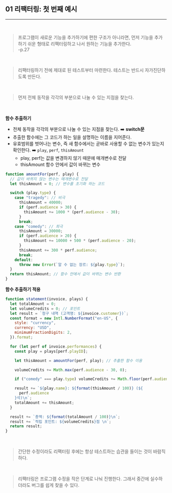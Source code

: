## 01 리팩터링: 첫 번째 예시

---

<br />

> 프로그램이 새로운 기능을 추가하기에 편한 구조가 아니라면, 먼저 기능을 추가하기 쉬운 형태로 리팩터링하고 나서 원하는 기능을 추가한다.  
> -p.27

<br />

> 리팩터링하기 전에 제대로 된 테스트부터 마련한다. 테스트는 반드시 자가진단하도록 만든다.

<br />

> 먼저 전체 동작을 각각의 부분으로 나눌 수 있는 지점을 찾는다.

<br />

**함수 추출하기**

- 전체 동작을 각각의 부분으로 나눌 수 있는 지점을 찾는다. ➡️ **switch문**
- 추출한 함수에는 그 코드가 하는 일을 설명하는 이름을 지어준다.
- 유효범위를 벗어나는 변수, 즉 새 함수에서는 곧바로 사용할 수 없는 변수가 있는지 확인한다. ➡️ `play`, `perf`, `thisAmount`
  - play, perf는 값을 변경하지 않기 때문에 매개변수로 전달
  - thisAmount 함수 안에서 값이 바뀌는 변수

```javascript
function amountFor(perf, play) {
  // 값이 바뀌지 않는 변수는 매개변수로 전달
  let thisAmount = 0; // 변수를 초기화 하는 코드

  switch (play.type) {
    case "tragedy": // 비극
      thisAmount = 40000;
      if (perf.audience > 30) {
        thisAmount += 1000 * (perf.audience - 30);
      }
      break;
    case "comedy": // 희극
      thisAmount = 30000;
      if (perf.audience > 20) {
        thisAmount += 10000 + 500 * (perf.audience - 20);
      }
      thisAmount += 300 * perf.audience;
      break;
    default:
      throw new Error(`알 수 없는 장르: ${play.type}`);
  }
  return thisAmount; // 함수 안에서 값이 바뀌는 변수 반환
}
```

**함수 추출하기 적용**

```javascript
function statement(invoice, plays) {
  let totalAmount = 0;
  let volumeCredits = 0; // 포인트
  let result = `청구 내역 (고객명: ${invoice.customer})`;
  const format = new Intl.NumberFormat("en-US", {
    style: "currency",
    currency: "USD",
    minimumFractionDigits: 2,
  }).format;

  for (let perf of invoice.performances) {
    const play = plays[perf.playID];

    let thisAmount = amountFor(perf, play); // 추출한 함수 이용

    volumeCredits += Math.max(perf.audience - 30, 0);

    if ("comedy" === play.type) volumeCredits += Math.floor(perf.audience / 5);

    result += `${play.name}: ${format(thisAmount / 100)} (${
      perf.audience
    }석)\n`;
    totalAmount += thisAmount;
  }

  result += `총액: ${format(totalAmount / 100)}\n`;
  result += `적립 포인트: ${volumeCredits}점 \n`;
  return result;
}
```

<br />

> 간단한 수정이라도 리팩터링 후에는 항상 테스트하는 습관을 들이는 것이 바람직하다.

<br />

> 리팩터링은 프로그램 수정을 작은 단계로 나눠 진행한다. 그래서 중간에 실수하더라도 버그를 쉽게 찾을 수 있다.

